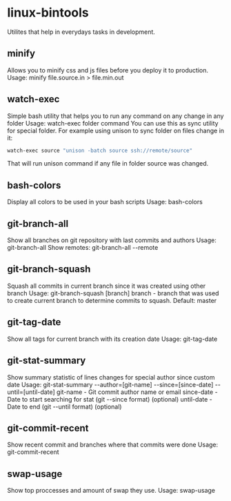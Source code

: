 # linux-bintools
Utilites that help in everydays tasks in development.

## minify
Allows you to minify css and js files before you deploy it to production.
Usage: minify file.source.in > file.min.out

## watch-exec
Simple bash utility that helps you to run any command on any change in any folder
Usage: watch-exec folder command
You can use this as sync utility for special folder. For example using unison to sync folder on files change in it:
```bash
watch-exec source "unison -batch source ssh://remote/source"
```
That will run unison command if any file in folder source was changed.

## bash-colors
Display all colors to be used in your bash scripts
Usage: bash-colors

## git-branch-all
Show all branches on git repository with last commits and authors
Usage: git-branch-all
Show remotes: git-branch-all --remote

## git-branch-squash
Squash all commits in current branch since it was created using other branch
Usage: git-branch-squash [branch]
branch - branch that was used to create current branch to determine commits to squash. Default: master

## git-tag-date
Show all tags for current branch with its creation date
Usage: git-tag-date

## git-stat-summary
Show summary statistic of lines changes for special author since custom date
Usage: git-stat-summary --author=[git-name] --since=[since-date] --until=[until-date]
git-name - Git commit author name or email
since-date - Date to start searching for stat (git --since format) (optional)
until-date - Date to end (git --until format) (optional)

## git-commit-recent
Show recent commit and branches where that commits were done
Usage: git-commit-recent

## swap-usage
Show top proccesses and amount of swap they use.
Usage: swap-usage
